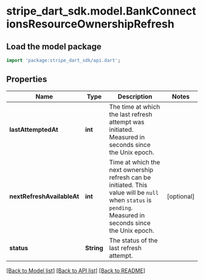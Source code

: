 # stripe_dart_sdk.model.BankConnectionsResourceOwnershipRefresh

## Load the model package
```dart
import 'package:stripe_dart_sdk/api.dart';
```

## Properties
Name | Type | Description | Notes
------------ | ------------- | ------------- | -------------
**lastAttemptedAt** | **int** | The time at which the last refresh attempt was initiated. Measured in seconds since the Unix epoch. | 
**nextRefreshAvailableAt** | **int** | Time at which the next ownership refresh can be initiated. This value will be `null` when `status` is `pending`. Measured in seconds since the Unix epoch. | [optional] 
**status** | **String** | The status of the last refresh attempt. | 

[[Back to Model list]](../README.md#documentation-for-models) [[Back to API list]](../README.md#documentation-for-api-endpoints) [[Back to README]](../README.md)


